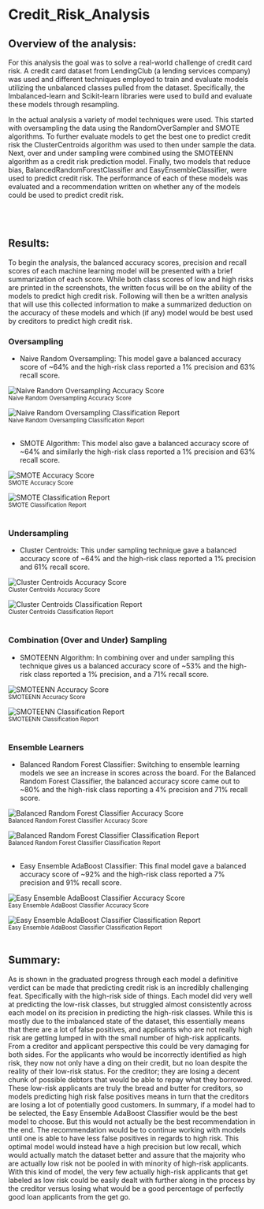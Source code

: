 # Credit_Risk_Analysis


## Overview of the analysis:

For this analysis the goal was to solve a real-world challenge of credit card risk. A credit card dataset from LendingClub (a lending services company) was used and different techniques employed to train and evaluate models utilizing the unbalanced classes pulled from the dataset. Specifically, the Imbalanced-learn and Scikit-learn libraries were used to build and evaluate these models through resampling.

In the actual analysis a variety of model techniques were used. This started with oversampling the data using the RandomOverSampler and SMOTE algorithms. To further evaluate models to get the best one to predict credit risk the ClusterCentroids algorithm was used to then under sample the data. Next, over and under sampling were combined using the SMOTEENN algorithm as a credit risk prediction model. Finally, two models that reduce bias, BalancedRandomForestClassifier and EasyEnsembleClassifier, were used to predict credit risk. The performance of each of these models was evaluated and a recommendation written on whether any of the models could be used to predict credit risk.

<br>
<br>

## Results:

To begin the analysis, the balanced accuracy scores, precision and recall scores of each machine learning model will be presented with a brief summarization of each score. While both class scores of low and high risks are printed in the screenshots, the written focus will be on the ability of the models to predict high credit risk. Following will then be a written analysis that will use this collected information to make a summarized deduction on the accuracy of these models and which (if any) model would be best used by creditors to predict high credit risk.

### Oversampling

- Naive Random Oversampling:
This model gave a balanced accuracy score of ~64% and the high-risk class reported a 1% precision and 63% recall score.

![Naive Random Oversampling Accuracy Score](Resources/images/NROAS.png)
<br>
<sub>Naive Random Oversampling Accuracy Score</sub>

![Naive Random Oversampling Classification Report](Resources/images/NROCR.png)
<br>
<sub>Naive Random Oversampling Classification Report</sub>
<br>
<br>

- SMOTE Algorithm:
This model also gave a balanced accuracy score of ~64% and similarly the high-risk class reported a 1% precision and 63% recall score.

![SMOTE Accuracy Score](Resources/images/SAS.png)
<br>
<sub>SMOTE Accuracy Score</sub>

![SMOTE Classification Report](Resources/images/SCR.png)
<br>
<sub>SMOTE Classification Report</sub>
<br>
<br>

### Undersampling

- Cluster Centroids:
This under sampling technique gave a balanced accuracy score of ~64% and the high-risk class reported a 1% precision and 61% recall score.

![Cluster Centroids Accuracy Score](Resources/images/CCAS.png)
<br>
<sub>Cluster Centroids Accuracy Score</sub>

![Cluster Centroids Classification Report](Resources/images/CCCR.png)
<br>
<sub>Cluster Centroids Classification Report</sub>
<br>
<br>

### Combination (Over and Under) Sampling

- SMOTEENN Algorithm:
In combining over and under sampling this technique gives us a balanced accuracy score of ~53% and the high-risk class reported a 1% precision, and a 71% recall score.

![SMOTEENN Accuracy Score](Resources/images/SMAS.png)
<br>
<sub>SMOTEENN Accuracy Score</sub>

![SMOTEENN Classification Report](Resources/images/SMCR.png)
<br>
<sub>SMOTEENN Classification Report</sub>
<br>
<br>

### Ensemble Learners

- Balanced Random Forest Classifier:
Switching to ensemble learning models we see an increase in scores across the board. For the Balanced Random Forest Classifier, the balanced accuracy score came out to ~80% and the high-risk class reporting a 4% precision and 71% recall score.

![Balanced Random Forest Classifier Accuracy Score](Resources/images/BRFCAS.png)
<br>
<sub>Balanced Random Forest Classifier Accuracy Score</sub>

![Balanced Random Forest Classifier Classification Report](Resources/images/BRFCCR.png)
<br>
<sub>Balanced Random Forest Classifier Classification Report</sub>
<br>
<br>

- Easy Ensemble AdaBoost Classifier:
This final model gave a balanced accuracy score of ~92% and the high-risk class reported a 7% precision and 91% recall score.

![Easy Ensemble AdaBoost Classifier Accuracy Score](Resources/images/EEACAS.png)
<br>
<sub>Easy Ensemble AdaBoost Classifier Accuracy Score</sub>

![Easy Ensemble AdaBoost Classifier Classification Report](Resources/images/EEACCR.png)
<br>
<sub>Easy Ensemble AdaBoost Classifier Classification Report</sub>
<br>
<br>

## Summary:

As is shown in the graduated progress through each model a definitive verdict can be made that predicting credit risk is an incredibly challenging feat. Specifically with the high-risk side of things. Each model did very well at predicting the low-risk classes, but struggled almost consistently across each model on its precision in predicting the high-risk classes. While this is mostly due to the imbalanced state of the dataset, this essentially means that there are a lot of false positives, and applicants who are not really high risk are getting lumped in with the small number of high-risk applicants.
From a creditor and applicant perspective this could be very damaging for both sides. For the applicants who would be incorrectly identified as high risk, they now not only have a ding on their credit, but no loan despite the reality of their low-risk status. For the creditor; they are losing a decent chunk of possible debtors that would be able to repay what they borrowed. These low-risk applicants are truly the bread and butter for creditors, so models predicting high risk false positives means in turn that the creditors are losing a lot of potentially good customers.
In summary, if a model had to be selected, the Easy Ensemble AdaBoost Classifier would be the best model to choose. But this would not actually be the best recommendation in the end. The recommendation would be to continue working with models until one is able to have less false positives in regards to high risk. This optimal model would instead have a high precision but low recall, which would actually match the dataset better and assure that the majority who are actually low risk not be pooled in with minority of high-risk applicants. With this kind of model, the very few actually high-risk applicants that get labeled as low risk could be easily dealt with further along in the process by the creditor versus losing what would be a good percentage of perfectly good loan applicants from the get go.
